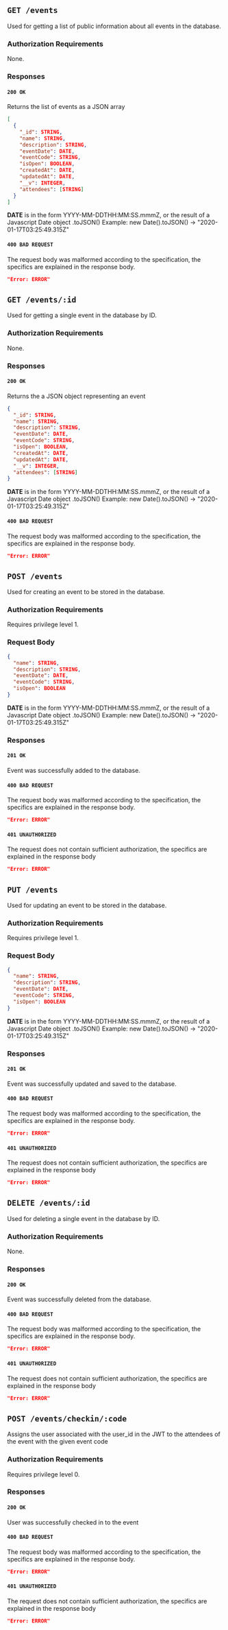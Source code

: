 ## `GET /events`

Used for getting a list of public information about all events in the database.

### Authorization Requirements

None.

### Responses

#### `200 OK`

Returns the list of events as a JSON array

```json
[
  {
    "_id": STRING,
    "name": STRING,
    "description": STRING,
    "eventDate": DATE,
    "eventCode": STRING,
    "isOpen": BOOLEAN,
    "createdAt": DATE,
    "updatedAt": DATE,
    "__v": INTEGER,
    "attendees": [STRING]
  }
]
```

**DATE** is in the form YYYY-MM-DDTHH:MM:SS.mmmZ, or the result of a Javascript Date object .toJSON()
Example: new Date().toJSON() -> "2020-01-17T03:25:49.315Z"

#### `400 BAD REQUEST`

The request body was malformed according to the specification, the specifics are explained in the response body.

```json
"Error: ERROR"
```

## `GET /events/:id`

Used for getting a single event in the database by ID.

### Authorization Requirements

None.

### Responses

#### `200 OK`

Returns the a JSON object representing an event

```json
{
  "_id": STRING,
  "name": STRING,
  "description": STRING,
  "eventDate": DATE,
  "eventCode": STRING,
  "isOpen": BOOLEAN,
  "createdAt": DATE,
  "updatedAt": DATE,
  "__v": INTEGER,
  "attendees": [STRING]
}
```

**DATE** is in the form YYYY-MM-DDTHH:MM:SS.mmmZ, or the result of a Javascript Date object .toJSON()
Example: new Date().toJSON() -> "2020-01-17T03:25:49.315Z"

#### `400 BAD REQUEST`

The request body was malformed according to the specification, the specifics are explained in the response body.

```json
"Error: ERROR"
```

## `POST /events`

Used for creating an event to be stored in the database.

### Authorization Requirements

Requires privilege level 1.

### Request Body

```json
{
  "name": STRING,
  "description": STRING,
  "eventDate": DATE,
  "eventCode": STRING,
  "isOpen": BOOLEAN
}
```

**DATE** is in the form YYYY-MM-DDTHH:MM:SS.mmmZ, or the result of a Javascript Date object .toJSON()
Example: new Date().toJSON() -> "2020-01-17T03:25:49.315Z"

### Responses

#### `201 OK`

Event was successfully added to the database.

#### `400 BAD REQUEST`

The request body was malformed according to the specification, the specifics are explained in the response body.

```json
"Error: ERROR"
```

#### `401 UNAUTHORIZED`

The request does not contain sufficient authorization, the specifics are explained in the response body

```json
"Error: ERROR"
```

## `PUT /events`

Used for updating an event to be stored in the database.

### Authorization Requirements

Requires privilege level 1.

### Request Body

```json
{
  "name": STRING,
  "description": STRING,
  "eventDate": DATE,
  "eventCode": STRING,
  "isOpen": BOOLEAN
}
```

**DATE** is in the form YYYY-MM-DDTHH:MM:SS.mmmZ, or the result of a Javascript Date object .toJSON()
Example: new Date().toJSON() -> "2020-01-17T03:25:49.315Z"

### Responses

#### `201 OK`

Event was successfully updated and saved to the database.

#### `400 BAD REQUEST`

The request body was malformed according to the specification, the specifics are explained in the response body.

```json
"Error: ERROR"
```

#### `401 UNAUTHORIZED`

The request does not contain sufficient authorization, the specifics are explained in the response body

```json
"Error: ERROR"
```

## `DELETE /events/:id`

Used for deleting a single event in the database by ID.

### Authorization Requirements

None.

### Responses

#### `200 OK`

Event was successfully deleted from the database.

#### `400 BAD REQUEST`

The request body was malformed according to the specification, the specifics are explained in the response body.

```json
"Error: ERROR"
```

#### `401 UNAUTHORIZED`

The request does not contain sufficient authorization, the specifics are explained in the response body

```json
"Error: ERROR"
```

## `POST /events/checkin/:code`

Assigns the user associated with the user_id in the JWT to the attendees of the event with the given event code

### Authorization Requirements

Requires privilege level 0.

### Responses

#### `200 OK`

User was successfully checked in to the event

#### `400 BAD REQUEST`

The request body was malformed according to the specification, the specifics are explained in the response body.

```json
"Error: ERROR"
```

#### `401 UNAUTHORIZED`

The request does not contain sufficient authorization, the specifics are explained in the response body

```json
"Error: ERROR"
```
